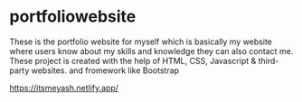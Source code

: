 # portfoliowebsite
These is the portfolio website for myself which is basically my website where users know about my skills and knowledge they can also contact me. These project is created with the help of HTML, CSS, Javascript &amp; third-party websites. and fromework like Bootstrap

https://itsmeyash.netlify.app/
